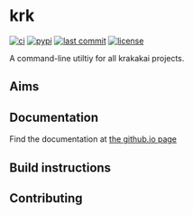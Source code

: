# krk

<!-- CI status -->
[![ci](https://github.com/krakakai/krk/workflows/ci/badge.svg)](https://github.com/krakakai/krk/actions?query=workflow=ci)
[![pypi](https://img.shields.io/pypi/v/krk)](https://pypi.org/project/krk/)
[![last commit](https://badgen.net/github/last-commit/krakakai/krk)](https://GitHub.com/krakakai/krk/commit/)
[![license](https://img.shields.io/github/license/krakakai/krk.svg)](https://github.com/krakakai/krk/blob/master/LICENSE)


<!-- short description -->
A command-line utiltiy for all krakakai projects.


## Aims

<!-- more detailed description -->

## Documentation

Find the documentation at [the github.io page](https://krakakai.github.io/libraries/krk/krk.html)

## Build instructions

<!-- instructions to get the simplest example working -->

## Contributing

<!-- rules/suggestions -->

